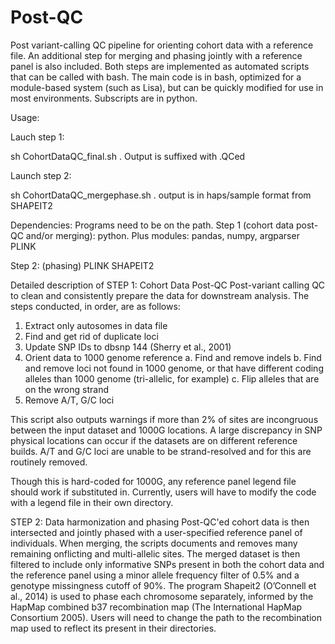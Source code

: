# Post-QC
Post variant-calling QC pipeline for orienting cohort data with a reference file. An additional step for merging and phasing jointly with a reference panel is also included. Both steps are implemented as automated scripts that can be called with bash. The main code is in bash, optimized for a module-based system (such as Lisa), but can be quickly modified for use in most environments. Subscripts are in python. 

Usage:

Lauch step 1:

sh CohortDataQC_final.sh <pink binary file stem>. 
     Output is suffixed with .QCed

Launch step 2:

sh CohortDataQC_mergephase.sh <plink binary file stem>. 
     output is in haps/sample format from SHAPEIT2

Dependencies:
Programs need to be on the path.
Step 1 (cohort data post-QC and/or merging):
     python. Plus modules: pandas, numpy, argparser
     PLINK 

Step 2: (phasing)
     PLINK
     SHAPEIT2


Detailed description of STEP 1: Cohort Data Post-QC
Post-variant calling QC to clean and consistently prepare the data for downstream analysis. The steps conducted, in order, are as follows:
1.	Extract only autosomes in data file 
2.	Find and get rid of duplicate loci
3.	Update SNP IDs to dbsnp 144 (Sherry et al., 2001)
4.	Orient data to 1000 genome reference
a.	Find and remove indels
b.	Find and remove loci not found in 1000 genome, or that have different coding alleles than 1000 genome (tri-allelic, for example)
c.	Flip alleles that are on the wrong strand
5.	Remove A/T, G/C loci

This script also outputs warnings if more than 2% of sites are incongruous between the input dataset and 1000G locations. A large discrepancy in SNP physical locations can occur if the datasets are on different reference builds. A/T and G/C loci are unable to be strand-resolved and for this are routinely removed.

Though this is hard-coded for 1000G, any reference panel legend file should work if substituted in. Currently, users will have to modify the code with a legend file in their own directory.


STEP 2: Data harmonization and phasing
Post-QC'ed cohort data is then intersected and jointly phased with a user-specified reference panel of individuals. When merging, the scripts documents and removes many remaining onflicting and multi-allelic sites. The merged dataset is then filtered to include only informative SNPs present in both the cohort data and the reference panel using a minor allele frequency filter of 0.5% and a genotype missingness cutoff of 90%. The program Shapeit2 (O’Connell et al., 2014) is used to phase each chromosome separately, informed by the HapMap combined b37 recombination map (The International HapMap Consortium 2005). Users will need to change the path to the recombination map used to reflect its present in their directories. 
